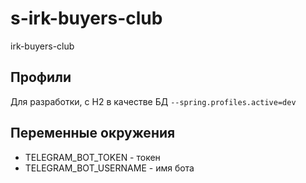 # s-irk-buyers-club
irk-buyers-club

## Профили
Для разработки, с H2 в качестве БД 
```--spring.profiles.active=dev``` 

## Переменные окружения
* TELEGRAM_BOT_TOKEN - токен
* TELEGRAM_BOT_USERNAME - имя бота